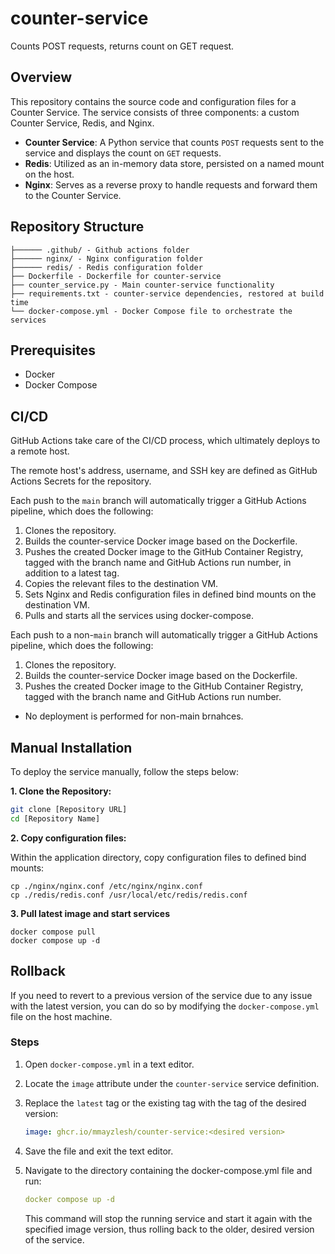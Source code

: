 # counter-service
Counts POST requests, returns count on GET request.

## Overview
This repository contains the source code and configuration files for a Counter Service. The service consists of three components: a custom Counter Service, Redis, and Nginx.

- **Counter Service**: A Python service that counts ```POST``` requests sent to the service and displays the count on ```GET``` requests.
- **Redis**: Utilized as an in-memory data store, persisted on a named mount on the host.
- **Nginx**: Serves as a reverse proxy to handle requests and forward them to the Counter Service.

## Repository Structure
```
├────── .github/ - Github actions folder
├────── nginx/ - Nginx configuration folder
├────── redis/ - Redis configuration folder
├── Dockerfile - Dockerfile for counter-service
├── counter_service.py - Main counter-service functionality
├── requirements.txt - counter-service dependencies, restored at build time
└── docker-compose.yml - Docker Compose file to orchestrate the services
```

## Prerequisites
- Docker
- Docker Compose

## CI/CD
GitHub Actions take care of the CI/CD process, which ultimately deploys to a remote host.

The remote host's address, username, and SSH key are defined as GitHub Actions Secrets for the repository.

Each push to the ```main``` branch will automatically trigger a GitHub Actions pipeline, which does the following:

1. Clones the repository.
2. Builds the counter-service Docker image based on the Dockerfile.
3. Pushes the created Docker image to the GitHub Container Registry, tagged with the branch name and GitHub Actions run number, in addition to a latest tag.
4. Copies the relevant files to the destination VM.
5. Sets Nginx and Redis configuration files in defined bind mounts on the destination VM.
6. Pulls and starts all the services using docker-compose.

Each push to a non-```main``` branch will automatically trigger a GitHub Actions pipeline, which does the following:

1. Clones the repository.
2. Builds the counter-service Docker image based on the Dockerfile.
3. Pushes the created Docker image to the GitHub Container Registry, tagged with the branch name and GitHub Actions run number.
- No deployment is performed for non-main brnahces.

## Manual Installation

To deploy the service manually, follow the steps below:

**1. Clone the Repository:**
   ```sh
   git clone [Repository URL]
   cd [Repository Name]
   ```

**2. Copy configuration files:**

Within the application directory, copy configuration files to defined bind mounts:
```
cp ./nginx/nginx.conf /etc/nginx/nginx.conf
cp ./redis/redis.conf /usr/local/etc/redis/redis.conf
```

**3. Pull latest image and start services** 
```
docker compose pull
docker compose up -d
```

## Rollback

If you need to revert to a previous version of the service due to any issue with the latest version, you can do so by modifying the `docker-compose.yml` file on the host machine.

### Steps
1. Open `docker-compose.yml` in a text editor.

2. Locate the `image` attribute under the `counter-service` service definition.

3. Replace the `latest` tag or the existing tag with the tag of the desired version:

   ```yaml
   image: ghcr.io/mmayzlesh/counter-service:<desired version>
   ```
4. Save the file and exit the text editor.

5. Navigate to the directory containing the docker-compose.yml file and run:
   ```yaml
   docker compose up -d
   ```
   This command will stop the running service and start it again with the specified image version, thus rolling back to the older, desired version of the service.
